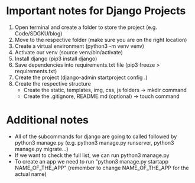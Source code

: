# Important notes for Django Projects

1. Open terminal and create a folder to store the project (e.g. Code/SDGKU/blog)
2. Move to the respective folder (make sure you are on the right location)
3. Create a virtual environment (python3 -m venv venv)
4. Activate our venv (source venv/bin/activate)
5. Install django (pip3 install django)
6. Save dependencies into requirements.txt file (pip3 freeze > requirements.txt) 
7. Create the project (django-admin startproject config .)
8. Create the respective structure
    - Create the static, templates, img, css, js folders -> mkdir command
    - Create the .gitignore, README.md (optional)  -> touch command


# Additional notes
- All of the subcommands for django are going to called followed by python3 manage.py (e.g. python3 manage.py runserver, python3 manage.py migrate...)
- If we want to check the full list, we can run python3 manage.py
- To create an app we need to run "python3 manage.py startapp NAME_OF_THE_APP" (remember to change NAME_OF_THE_APP for the actual name)